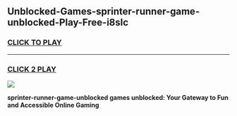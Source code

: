 
## Unblocked-Games-sprinter-runner-game-unblocked-Play-Free-i8slc
<h3>
<a href="https://premium76.site?title=sprinter-runner-game-unblocked&ref=21A">CLICK TO PLAY</a></h3>
<hr>

<h3>
<a href="https://premium76.site?title=sprinter-runner-game-unblocked&ref=21A">CLICK 2 PLAY</a>
  
</h3>

<a href="https://premium76.site?title=sprinter-runner-game-unblocked&ref=21A"><img src="https://clearcache.store/games.png"></a>


**sprinter-runner-game-unblocked games unblocked: Your Gateway to Fun and Accessible Online Gaming**
